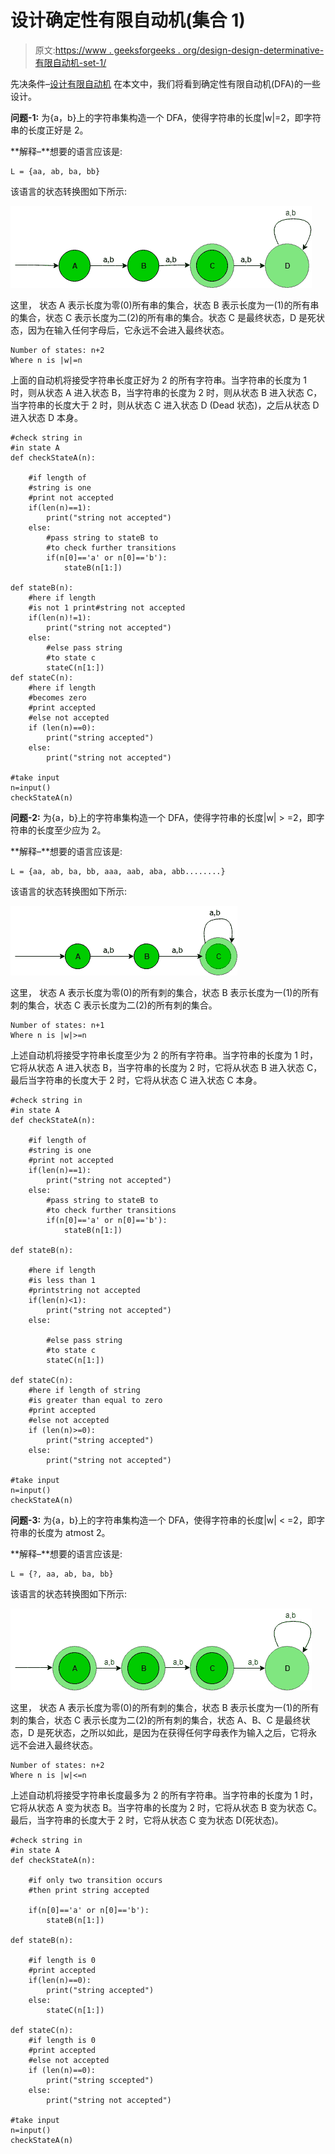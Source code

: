 # 设计确定性有限自动机(集合 1)

> 原文:[https://www . geeksforgeeks . org/design-design-determinative-有限自动机-set-1/](https://www.geeksforgeeks.org/designing-deterministic-finite-automata-set-1/)

先决条件–[设计有限自动机](https://www.geeksforgeeks.org/designing-finite-automata-from-regular-expression/)
在本文中，我们将看到确定性有限自动机(DFA)的一些设计。

**问题-1:** 为{a，b}上的字符串集构造一个 DFA，使得字符串的长度|w|=2，即字符串的长度正好是 2。

**解释–**想要的语言应该是:

```
L = {aa, ab, ba, bb} 
```

该语言的状态转换图如下所示:

![](img/9c8b4c02a749e5c054f8f945fd4d2351.png)

这里，
状态 A 表示长度为零(0)所有串的集合，状态 B 表示长度为一(1)的所有串的集合，状态 C 表示长度为二(2)的所有串的集合。状态 C 是最终状态，D 是死状态，因为在输入任何字母后，它永远不会进入最终状态。

```
Number of states: n+2
Where n is |w|=n 
```

上面的自动机将接受字符串长度正好为 2 的所有字符串。当字符串的长度为 1 时，则从状态 A 进入状态 B，当字符串的长度为 2 时，则从状态 B 进入状态 C，当字符串的长度大于 2 时，则从状态 C 进入状态 D (Dead 状态)，之后从状态 D 进入状态 D 本身。

```
#check string in
#in state A
def checkStateA(n):

    #if length of
    #string is one
    #print not accepted
    if(len(n)==1):
        print("string not accepted")
    else:   
        #pass string to stateB to
        #to check further transitions
        if(n[0]=='a' or n[0]=='b'):
            stateB(n[1:])

def stateB(n):
    #here if length 
    #is not 1 print#string not accepted
    if(len(n)!=1):
        print("string not accepted")
    else:
        #else pass string 
        #to state c
        stateC(n[1:])
def stateC(n):
    #here if length 
    #becomes zero
    #print accepted
    #else not accepted
    if (len(n)==0):
        print("string accepted")
    else:
        print("string not accepted")

#take input    
n=input()
checkStateA(n)
```

**问题-2:** 为{a，b}上的字符串集构造一个 DFA，使得字符串的长度|w| > =2，即字符串的长度至少应为 2。

**解释–**想要的语言应该是:

```
L = {aa, ab, ba, bb, aaa, aab, aba, abb........} 
```

该语言的状态转换图如下所示:

![](img/a843a2aa8b8206ba5ad3b8691908ee59.png)

这里，
状态 A 表示长度为零(0)的所有刺的集合，状态 B 表示长度为一(1)的所有刺的集合，状态 C 表示长度为二(2)的所有刺的集合。

```
Number of states: n+1
Where n is |w|>=n 
```

上述自动机将接受字符串长度至少为 2 的所有字符串。当字符串的长度为 1 时，它将从状态 A 进入状态 B，当字符串的长度为 2 时，它将从状态 B 进入状态 C，最后当字符串的长度大于 2 时，它将从状态 C 进入状态 C 本身。

```
#check string in
#in state A
def checkStateA(n):

    #if length of
    #string is one
    #print not accepted
    if(len(n)==1):
        print("string not accepted")
    else:   
        #pass string to stateB to
        #to check further transitions
        if(n[0]=='a' or n[0]=='b'):
            stateB(n[1:])

def stateB(n):

    #here if length 
    #is less than 1 
    #printstring not accepted
    if(len(n)<1):
        print("string not accepted")
    else:

        #else pass string 
        #to state c
        stateC(n[1:])

def stateC(n):
    #here if length of string 
    #is greater than equal to zero
    #print accepted
    #else not accepted
    if (len(n)>=0):
        print("string accepted")
    else:
        print("string not accepted")

#take input    
n=input()
checkStateA(n)
```

**问题-3:** 为{a，b}上的字符串集构造一个 DFA，使得字符串的长度|w| < =2，即字符串的长度为 atmost 2。

**解释–**想要的语言应该是:

```
L = {?, aa, ab, ba, bb} 
```

该语言的状态转换图如下所示:

![](img/0dffd9b7a1549afe1e8803b81b736b7c.png)

这里，
状态 A 表示长度为零(0)的所有刺的集合，状态 B 表示长度为一(1)的所有刺的集合，状态 C 表示长度为二(2)的所有刺的集合，状态 A、B、C 是最终状态，D 是死状态，之所以如此，是因为在获得任何字母表作为输入之后，它将永远不会进入最终状态。

```
Number of states: n+2
Where n is |w|<=n 
```

上述自动机将接受字符串长度最多为 2 的所有字符串。当字符串的长度为 1 时，它将从状态 A 变为状态 B。当字符串的长度为 2 时，它将从状态 B 变为状态 C。最后，当字符串的长度大于 2 时，它将从状态 C 变为状态 D(死状态)。

```
#check string in
#in state A
def checkStateA(n):

    #if only two transition occurs 
    #then print string accepted

    if(n[0]=='a' or n[0]=='b'):
        stateB(n[1:])

def stateB(n):

    #if length is 0 
    #print accepted
    if(len(n)==0):
        print("string accepted")
    else:
        stateC(n[1:])

def stateC(n):
    #if length is 0 
    #print accepted
    #else not accepted
    if (len(n)==0):
        print("string sccepted")
    else:
        print("string not accepted")

#take input    
n=input()
checkStateA(n)
```